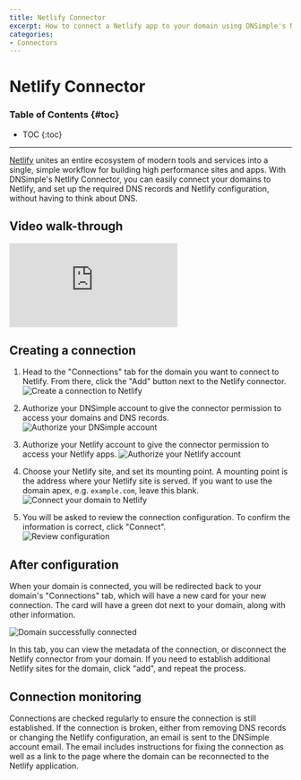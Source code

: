 ```yaml
---
title: Netlify Connector
excerpt: How to connect a Netlify app to your domain using DNSimple's Netlify Connector
categories:
- Connectors
---
```


# Netlify Connector

### Table of Contents {#toc}

* TOC
{:toc}

---

[Netlify](https://www.netlify.com) unites an entire ecosystem of modern tools and services into a single, simple workflow for building high performance sites and apps. With DNSimple's Netlify Connector, you can easily connect your domains to Netlify, and set up the required DNS records and Netlify configuration, without having to think about DNS.

## Video walk-through

<div class="mb4 aspect-ratio aspect-ratio--16x9 z-0">
  <iframe src="https://www.youtube.com/embed/VnQq1uFO6l4" class="aspect-ratio--object" frameborder="0" allow="accelerometer; autoplay; clipboard-write; encrypted-media; gyroscope; picture-in-picture" allowfullscreen=""></iframe>
</div>

## Creating a connection

1. Head to the "Connections" tab for the domain you want to connect to Netlify. From there, click the "Add" button next to the Netlify connector.  
   ![Create a connection to Netlify](/files/netlify-connector-add-connector.png)


2. Authorize your DNSimple account to give the connector permission to access your domains and DNS records.
   ![Authorize your DNSimple account](/files/netlify-connector-authenticate-dnsimple.png)
   

3. Authorize your Netlify account to give the connector permission to access your Netlify apps.
![Authorize your Netlify account](/files/netlify-connector-connect-netlify.png)
   

4. Choose your Netlify site, and set its mounting point.
   <info>
   A mounting point is the address where your Netlify site is served. If you want to use the domain apex, e.g. `example.com`, leave this blank.
   </info>  
   ![Connect your domain to Netlify](/files/netlify-connector-connect-domain.png)
   

5. You will be asked to review the connection configuration. To confirm the information is correct, click "Connect".   
![Review configuration](/files/netlify-connector-confirm-config.png)
   
## After configuration
   
When your domain is connected, you will be redirected back to your domain's "Connections" tab, which will have a new card for your new connection. The card will have a green dot next to your domain, along with other information.

![Domain successfully connected](/files/netlify-connector-domain-connected.png)  

In this tab, you can view the metadata of the connection, or disconnect the Netlify connector from your domain. If you need to establish additional Netlify sites for the domain, click "add", and repeat the process.

## Connection monitoring

Connections are checked regularly to ensure the connection is still established. If the connection is broken, either from removing DNS records or changing the Netlify configuration, an email is sent to the DNSimple account email. The email includes instructions for fixing the connection as well as a link to the page where the domain can be reconnected to the Netlify application.
   
